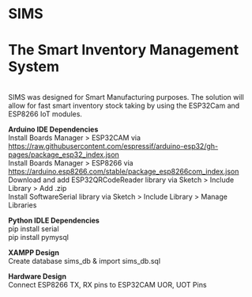 # SIMS
<h1>The Smart Inventory Management System</h1> <br>
SIMS was designed for Smart Manufacturing purposes. The solution will allow for fast smart inventory stock taking by using the ESP32Cam and ESP8266 IoT modules.

<b>Arduino IDE Dependencies</b> <br>
Install Boards Manager > ESP32CAM via https://raw.githubusercontent.com/espressif/arduino-esp32/gh-pages/package_esp32_index.json <br>
Install Boards Manager > ESP8266 via https://arduino.esp8266.com/stable/package_esp8266com_index.json <br>
Download and add ESP32QRCodeReader library via Sketch > Include Library > Add .zip <br>
Install SoftwareSerial library via Sketch > Include Library > Manage Libraries <br>

<b>Python IDLE Dependencies</b> <br>
pip install serial <br>
pip install pymysql <br>

<b>XAMPP Design</b> <br>
Create database sims_db & import sims_db.sql <br>

<b>Hardware Design</b> <br>
Connect ESP8266 TX, RX pins to ESP32CAM UOR, UOT Pins <br>
